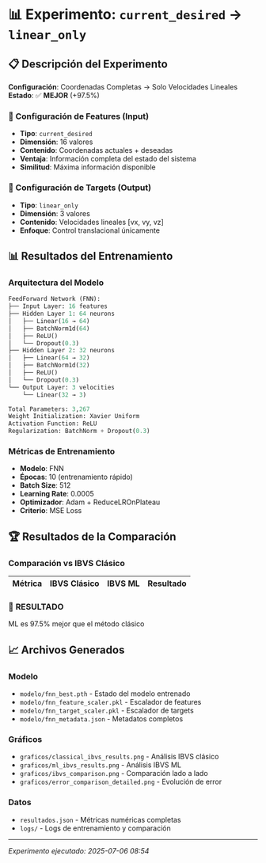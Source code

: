 # 📊 Experimento: `current_desired` → `linear_only`

## 📋 Descripción del Experimento

**Configuración**: Coordenadas Completas → Solo Velocidades Lineales  
**Estado**: ✅ **MEJOR** (+97.5%)

### 🎯 Configuración de Features (Input)
- **Tipo**: `current_desired` 
- **Dimensión**: 16 valores
- **Contenido**: Coordenadas actuales + deseadas
- **Ventaja**: Información completa del estado del sistema
- **Similitud**: Máxima información disponible

### 🎯 Configuración de Targets (Output)  
- **Tipo**: `linear_only`
- **Dimensión**: 3 valores
- **Contenido**: Velocidades lineales [vx, vy, vz]
- **Enfoque**: Control translacional únicamente

## 📊 Resultados del Entrenamiento

### Arquitectura del Modelo
```python
FeedForward Network (FNN):
├── Input Layer: 16 features
├── Hidden Layer 1: 64 neurons
│   ├── Linear(16 → 64)
│   ├── BatchNorm1d(64)
│   ├── ReLU()
│   └── Dropout(0.3)
├── Hidden Layer 2: 32 neurons
│   ├── Linear(64 → 32)
│   ├── BatchNorm1d(32)
│   ├── ReLU()
│   └── Dropout(0.3)
└── Output Layer: 3 velocities
    └── Linear(32 → 3)

Total Parameters: 3,267
Weight Initialization: Xavier Uniform
Activation Function: ReLU
Regularization: BatchNorm + Dropout(0.3)
```

### Métricas de Entrenamiento
- **Modelo**: FNN
- **Épocas**: 10 (entrenamiento rápido)
- **Batch Size**: 512
- **Learning Rate**: 0.0005
- **Optimizador**: Adam + ReduceLROnPlateau
- **Criterio**: MSE Loss

## 🏆 Resultados de la Comparación

### Comparación vs IBVS Clásico

| Métrica | IBVS Clásico | IBVS ML | Resultado |
|---------|--------------|---------|-----------|

### 🎯 **RESULTADO**
ML es 97.5% mejor que el método clásico

## 📈 Archivos Generados

### Modelo
- `modelo/fnn_best.pth` - Estado del modelo entrenado
- `modelo/fnn_feature_scaler.pkl` - Escalador de features  
- `modelo/fnn_target_scaler.pkl` - Escalador de targets
- `modelo/fnn_metadata.json` - Metadatos completos

### Gráficos
- `graficos/classical_ibvs_results.png` - Análisis IBVS clásico
- `graficos/ml_ibvs_results.png` - Análisis IBVS ML  
- `graficos/ibvs_comparison.png` - Comparación lado a lado
- `graficos/error_comparison_detailed.png` - Evolución de error

### Datos
- `resultados.json` - Métricas numéricas completas
- `logs/` - Logs de entrenamiento y comparación

---

*Experimento ejecutado: 2025-07-06 08:54*